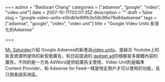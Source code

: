 +++
author = "Balduran Chang"
categories = ["adsense", "google", "video", "video unit"]
date = 2007-10-11T02:07:35Z
description = ""
draft = false
slug = "google-video-units-e5bdb1e99fb3e58c96e79a84adsense"
tags = ["adsense", "google", "video", "video unit"]
title = "Google Video Units 影音化的Adsense"

+++


[Mr. Saturday](http://mmdays.wordpress.com/2007/10/11/google_video_units/ "結合 YouTube 和 AdSense，Google 推出 Video Units  Mr./Ms. Days - 網路, 資訊, 觀察, 生活")介紹 Google Adsense的新產品[video units](http://adsense.blogspot.com/2007/10/introducing-video-units.html "Inside AdSense: Introducing video units")，是結合 Youtube上的影音資源所提供的新型態廣告，和日前提過的 [gadget ad](http://www.oui-blog.com/balduran/archives/2007/09/google_gadget_ad.html "異想天開: google gadget ad 互動廣告")同樣都是多媒體內容的廣告，不同的是一方為 AdWord是供給廣告主使用，Video Unit則是瞄準 Content Provider，和 Adsense for Feed一樣是特定用戶才可以使用的功能，且只限美語系地區。

